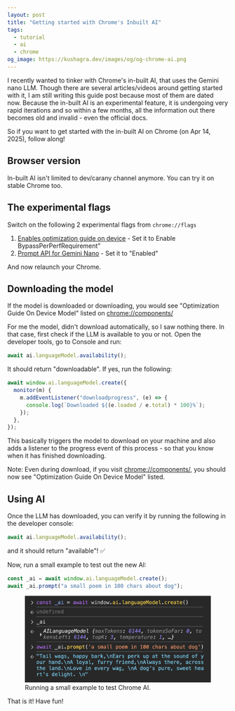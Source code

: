 ```yaml
---
layout: post
title: "Getting started with Chrome's Inbuilt AI"
tags:
  - tutorial
  - ai
  - chrome
og_image: https://kushagra.dev/images/og/og-chrome-ai.png
---
```


I recently wanted to tinker with Chrome's in-built AI, that uses the Gemini nano LLM. Though there are several articles/videos around getting started with it, I am still writing this guide post because most of them are dated now. Because the in-built AI is an experimental feature, it is undergoing very rapid iterations and so within a few months, all the information out there becomes old and invalid - even the official docs.

So if you want to get started with the in-built AI on Chrome (on Apr 14, 2025), follow along!

## Browser version

In-built AI isn't limited to dev/carany channel anymore. You can try it on stable Chrome too.

## The experimental flags

Switch on the following 2 experimental flags from `chrome://flags`

1. [Enables optimization guide on device](chrome://flags/#optimization-guide-on-device-model) - Set it to Enable BypassPerPerfRequirement"
2. [Prompt API for Gemini Nano](chrome://flags/#prompt-api-for-gemini-nano) - Set it to "Enabled"

And now relaunch your Chrome.

## Downloading the model

If the model is downloaded or downloading, you would see "Optimization Guide On Device Model" listed on [chrome://components/](chrome://components/)

For me the model, didn't download automatically, so I saw nothing there. In that case, first check if the LLM is available to you or not. Open the developer tools, go to Console and run:

```js
await ai.languageModel.availability();
```

It should return "downloadable". If yes, run the following:

```js
await window.ai.languageModel.create({
  monitor(m) {
    m.addEventListener("downloadprogress", (e) => {
      console.log(`Downloaded ${(e.loaded / e.total) * 100}%`);
    });
  },
});
```

This basically triggers the model to download on your machine and also adds a listener to the progress event of this process - so that you know when it has finished downloading.

Note: Even during download, if you visit [chrome://components/](chrome://components/), you should now see "Optimization Guide On Device Model" listed.

## Using AI

Once the LLM has downloaded, you can verify it by running the following in the developer console:

```js
await ai.languageModel.availability();
```

and it should return "available"! ✅

Now, run a small example to test out the new AI:

```js
const _ai = await window.ai.languageModel.create();
await _ai.prompt("a small poem in 100 chars about dog");
```

<figure>
    <img src="/images/2025/chromeai-example.png" alt="">
    <figcaption>Running a small example to test Chrome AI.</figcaption>
</figure>

That is it! Have fun!
